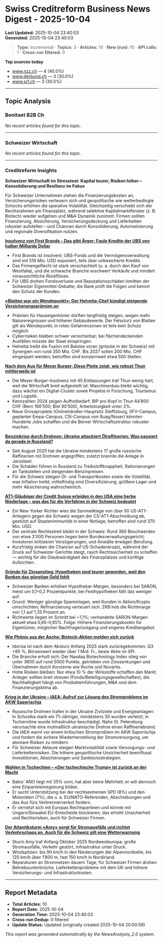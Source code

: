 # Swiss Creditreform Business News Digest - 2025-10-04

**Last Updated:** 2025-10-04 23:40:03  
**Generated:** 2025-10-04 23:40:03

> **Type:** incremental ·
> **Topics:** 3 ·
> **Articles:** 10 ·
> **New (run):** 10 ·
> **API calls:** 1 ·
> **Cross-run filtered:** 0


**Top sources today**
- www.nzz.ch — 4 (40.0%)
- www.derbund.ch — 3 (30.0%)
- www.srf.ch — 3 (30.0%)



---

## Topic Analysis


### Bonitaet B2B Ch

*No recent articles found for this topic.*


---


### Schweizer Wirtschaft

*No recent articles found for this topic.*


---


### Creditreform Insights

**Schweizer Wirtschaft im Stresstest: Kapital teurer, Risiken höher – Konsolidierung und Resilienz im Fokus**

Für Schweizer Unternehmen ziehen die Finanzierungskosten an, Versicherungsrisiken verteuern sich und geopolitische wie wetterbedingte Schocks erhöhen die operative Volatilität. Gleichzeitig verschiebt sich der Rechtsrahmen am Finanzplatz, während selektive Kapitalmarktfenster (z. B. Biotech) wieder aufgehen und M&A-Dynamik zunimmt. Firmen sollten Finanzierung, Absicherung, Versicherungsdeckung und Lieferketten robuster aufstellen – und Chancen durch Konsolidierung, Automatisierung und regionale Diversifikation nutzen.




**[Insolvenz von First Brands – Das gibt Ärger: Faule Kredite der UBS von halber Milliarde Dollar](https://www.srf.ch/news/wirtschaft/insolvenz-von-first-brands-das-gibt-aerger-faule-kredite-der-ubs-von-halber-milliarde-dollar)**

- First Brands ist insolvent; UBS-Fonds und die Vermögensverwaltung sind mit 516 Mio. USD exponiert, teils über unbesicherte Kredite.
- Das Firmengeflecht ist stark verschachtelt (u. a. durch den Kauf von Westfalia), und die schwache Branche erschwert Verkäufe und mindert voraussichtliche Rückflüsse.
- Für UBS drohen Fondsverluste und Reputationsschäden inmitten der Schweizer Eigenmittel-Debatte; die Bank prüft die Folgen und betont den Schutz der Kunden.



**[«Blatten war ein Wendepunkt»: Der Helvetia-Chef kündigt steigende Versicherungsprämien an](https://www.nzz.ch/wirtschaft/helvetia-chef-praemien-fuer-hauseigentuemer-werden-steigen-ld.1904835)**

- Prämien für Hauseigentümer dürften langfristig steigen, wegen mehr Naturereignissen und höherer Gebäudewerte. Der Felssturz von Blatten gilt als Wendepunkt; in roten Gefahrenzonen ist teils kein Schutz möglich.
- Cyberrisiken bleiben schwer versicherbar; bei flächendeckenden Ausfällen müsste der Staat einspringen.
- Helvetia treibt die Fusion mit Baloise voran (grösste in der Schweiz) mit Synergien von rund 350 Mio. CHF. Bis 2027 sollen 200 Mio. CHF eingespart werden; betroffen sind konzernweit etwa 500 Stellen.



**[Nach dem Aus für Meyer Burger: Diese Pleite zeigt, wie robust Thun mittlerweile ist](https://www.derbund.ch/thun-robuster-wirtschaftsstandort-trotz-meyer-burger-pleite-500319815293)**

- Die Meyer-Burger-Insolvenz mit 45 Entlassungen traf Thun wenig hart, weil die Wirtschaft breit aufgestellt ist: Maschinenbau bleibt wichtig, dazu wächst ein Digital-Cluster sowie Projekte in Forschung, Tourismus und Logistik.
- Kennzahlen 2024 zeigen Aufholbedarf: BIP pro Kopf in Thun 64’800 CHF (Bern 166’500; Biel 90’500), Arbeitslosigkeit unter 2%.
- Neue Grossprojekte (Onlinehändler-Hauptsitz Steffisburg, SFV-Campus, geplanter Empa-Campus, C5I-Campus von Ruag/Noser) könnten Hunderte Jobs schaffen und die Berner Wirtschaftsstruktur robuster machen.



**[Benzinkrise durch Drohnen: Ukraine attackiert Ölraffinerien: Was passiert da gerade in Russland?](https://www.derbund.ch/gegenangriffe-mit-drohnen-ukraine-attackiert-russische-raffinerien-994444200228)**

- Seit August 2025 hat die Ukraine mindestens 17 große russische Raffinerien mit Drohnen angegriffen; zuletzt brannte die Anlage in Jaroslawl.
- Die Schäden führen in Russland zu Treibstoffknappheit, Rationierungen an Tankstellen und steigenden Benzinpreisen.
- Für die Schweiz steigen Öl- und Transportkosten sowie die Volatilität, was Inflation treibt; mittelfristig sind Diversifizierung, größere Lager und mehr Absicherung wahrscheinlich.



**[AT1-Gläubiger der Credit Suisse erleiden in den USA eine herbe Niederlage – was das für die Verfahren in der Schweiz bedeutet](https://www.nzz.ch/finanzen/at1-glaeubiger-der-credit-suisse-erleiden-in-den-usa-eine-herbe-niederlage-was-das-fuer-die-verfahren-in-der-schweiz-bedeutet-ld.1905442)**

- Ein New Yorker Richter wies die Sammelklage von über 50 US-AT1-Anlegern gegen die Schweiz wegen der CS-AT1-Abschreibung ab, gestützt auf Staatenimmunität in einer Notlage; betroffen sind rund 370 Mio. USD.
- Der zentrale Rechtsstreit bleibt in der Schweiz: Rund 360 Beschwerden von etwa 3'000 Personen liegen beim Bundesverwaltungsgericht; Investoren kritisieren Verzögerungen, und Anwälte erwägen Berufung.
- Kurzfristig sinken die Chancen auf US-Schadenersatz, während der Druck auf Schweizer Gerichte steigt, rasch Rechtssicherheit zu schaffen — wichtig für die Glaubwürdigkeit des Finanzplatzes und künftige Aufsichten.



**[Gründe für Zinsanstieg: Hypotheken sind teurer geworden, weil den Banken das günstige Geld fehlt](https://www.derbund.ch/hypothekarzinsen-banken-erhoehen-zinsmarge-bei-hypotheken-367185815507)**

- Schweizer Banken erhöhen Hypothekar-Margen, besonders bei SARON, meist um 0,1–0,2 Prozentpunkte; bei Festhypotheken fällt das weniger auf.
- Grund: Weniger günstige Spareinlagen, weil Kunden in Aktien/Krypto umschichten; Refinanzierung verteuert sich. ZKB hob die Richtmarge von 1,1 auf 1,35 Prozent an.
- Richtwerte liegen im Schnitt bei ~1,1%; verhandelte SARON-Margen aktuell etwa 0,65–0,85%. Folge: Höhere Finanzierungskosten für Eigentümer, möglicher Nachfragerückgang und engeres Kreditangebot.



**[Wie Phönix aus der Asche: Biotech-Aktien melden sich zurück](https://www.nzz.ch/wirtschaft/biotech-firmen-wie-idorsia-feiern-an-der-boerse-ein-comeback-ld.1905276)**

- Idorsia ist nach dem Absturz Anfang 2025 stark zurückgekommen: Q3 +85 %, Börsenwert wieder über 1 Mrd. Fr., beste Aktie im SPI.
- Die Branche erholt sich: Der Nasdaq Biotechnology Index stieg von unter 3600 auf rund 5000 Punkte, getrieben von Zinssenkungen und Übernahmen durch Konzerne wie Roche und Novartis.
- Hohe Risiken bleiben: Nur etwa 10 % der Wirkstoffe schaffen den Markt. Anleger sollten breit streuen (Fonds/Beteiligungsgesellschaften); die Nachhaltigkeit hängt von Produkteinführungen, M&A und dem Finanzierungsklima ab.



**[Krieg in der Ukraine – IAEA: Aufruf zur Lösung des Stromproblems im AKW Saporischja](https://www.srf.ch/news/international/ukraine/krieg-in-der-ukraine-iaea-aufruf-zur-loesung-des-stromproblems-im-akw-saporischja)**

- Russische Drohnen trafen in der Ukraine Zivilziele und Energieanlagen: In Schostka starb ein 71-Jähriger, mindestens 30 wurden verletzt; in Tschernihiw wurde Infrastruktur beschädigt. Nahe St. Petersburg verursachte eine mutmaßlich ukrainische Drohne einen Raffineriebrand.
- Die IAEA warnt vor einem kritischen Stromproblem im AKW Saporischja und fordert die sichere Wiederherstellung der Stromversorgung, um atomare Risiken zu mindern.
- Für Schweizer Akteure steigen Marktvolatilität sowie Versorgungs- und Lieferkettenrisiken. Die höhere geopolitische Unsicherheit beeinflusst Investitionen, Absicherungen und Sanktionsstrategien.



**[Wahlen in Tschechien – «Der tschechische Trump» ist zurück an der Macht](https://www.srf.ch/news/international/wahlen-in-tschechien-der-tschechische-trump-ist-zurueck-an-der-macht)**

- Babis’ ANO liegt mit 35% vorn, hat aber keine Mehrheit; er will dennoch eine Einparteienregierung bilden.
- Er sucht Unterstützung bei der rechtsextremen SPD (8%) und den Motoristen (7%), die u. a. EU/NATO-Referenden, Abschiebungen und das Aus fürs Verbrennerverbot fordern.
- Er vernetzt sich mit Europas Rechtsparteien und könnte mit Ungarn/Slowakei EU-Entscheide blockieren; das erhöht Unsicherheit und Rechtsrisiken, auch für Schweizer Firmen.



**[Der Atlantiksturm «Amy» sorgt für Stromausfälle und richtet Verkehrschaos an. Auch für die Schweiz gilt eine Wetterwarnung](https://www.nzz.ch/panorama/der-atlantiksturm-amy-sorgt-fuer-stromausfaelle-und-richtet-verkehrschaos-an-auch-fuer-die-schweiz-gilt-eine-wetterwarnung-ld.1905626)**

- Sturm Amy traf Anfang Oktober 2025 Nordwesteuropa: große Stromausfälle, Verkehr gestört, Infrastruktur unter Druck.
- Windspitzen: bis 90 km/h in den Niederungen der Alpennordseite, bis 120 km/h über 1’800 m, fast 150 km/h in Nordirland.
- Reparaturen an Stromnetzen dauern Tage; für Schweizer Firmen drohen Betriebsunterbrüche, Lieferkettenprobleme mit dem UK und höhere Versicherungs- und Infrastrukturkosten.









---



## Report Metadata

- **Total Articles:** 10
- **Report Date:** 2025-10-04
- **Generation Time:** 2025-10-04 23:40:03
- **Cross-run Dedup:** 0 filtered
- **Update Status:** Updated (originally created 2025-10-04 20:00:59)


*This report was generated automatically by the NewsAnalysis_2.0 system.*